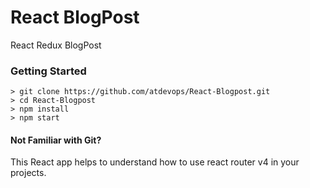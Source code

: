 # React BlogPost

React Redux BlogPost


### Getting Started

```
> git clone https://github.com/atdevops/React-Blogpost.git
> cd React-Blogpost
> npm install
> npm start
```

#### Not Familiar with Git?
This React app helps to understand how to use react router v4 in your projects. 

